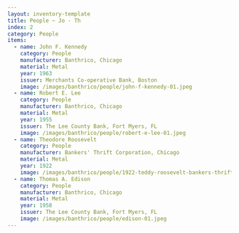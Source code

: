 ```yaml
---
layout: inventory-template
title: People ~ Jo - Th
index: 2
category: People
items:
  - name: John F. Kennedy
    category: People
    manufacturer: Banthrico, Chicago
    material: Metal
    year: 1963
    issuer: Merchants Co-operative Bank, Boston
    image: /images/banthrico/people/john-f-kennedy-01.jpeg
  - name: Robert E. Lee
    category: People
    manufacturer: Banthrico, Chicago
    material: Metal
    year: 1955
    issuer: The Lee County Bank, Fort Myers, FL
    image: /images/banthrico/people/robert-e-lee-01.jpeg
  - name: Theodore Roosevelt
    category: People
    manufacturer: Bankers' Thrift Corporation, Chicago
    material: Metal
    year: 1922
    image: /images/banthrico/people/1922-teddy-roosevelt-bankers-thrift-01.jpeg
  - name: Thomas A. Edison
    category: People
    manufacturer: Banthrico, Chicago
    material: Metal
    year: 1958
    issuer: The Lee County Bank, Fort Myers, FL
    image: /images/banthrico/people/edison-01.jpeg
---
```

